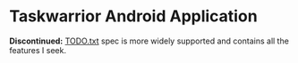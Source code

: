 # Taskwarrior Android Application

**Discontinued:**
[TODO.txt](https://github.com/todotxt/todo.txt)
spec is more widely supported and contains all the features I seek.
